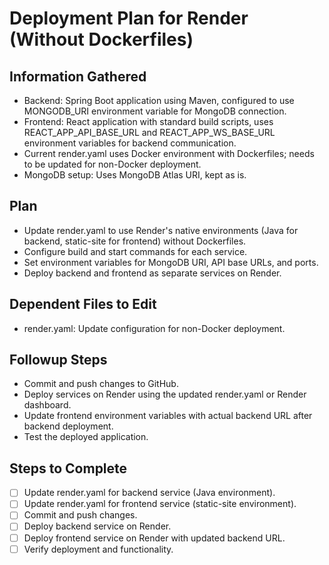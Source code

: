 # Deployment Plan for Render (Without Dockerfiles)

## Information Gathered
- Backend: Spring Boot application using Maven, configured to use MONGODB_URI environment variable for MongoDB connection.
- Frontend: React application with standard build scripts, uses REACT_APP_API_BASE_URL and REACT_APP_WS_BASE_URL environment variables for backend communication.
- Current render.yaml uses Docker environment with Dockerfiles; needs to be updated for non-Docker deployment.
- MongoDB setup: Uses MongoDB Atlas URI, kept as is.

## Plan
- Update render.yaml to use Render's native environments (Java for backend, static-site for frontend) without Dockerfiles.
- Configure build and start commands for each service.
- Set environment variables for MongoDB URI, API base URLs, and ports.
- Deploy backend and frontend as separate services on Render.

## Dependent Files to Edit
- render.yaml: Update configuration for non-Docker deployment.

## Followup Steps
- Commit and push changes to GitHub.
- Deploy services on Render using the updated render.yaml or Render dashboard.
- Update frontend environment variables with actual backend URL after backend deployment.
- Test the deployed application.

## Steps to Complete
- [ ] Update render.yaml for backend service (Java environment).
- [ ] Update render.yaml for frontend service (static-site environment).
- [ ] Commit and push changes.
- [ ] Deploy backend service on Render.
- [ ] Deploy frontend service on Render with updated backend URL.
- [ ] Verify deployment and functionality.

